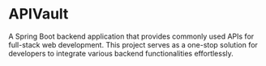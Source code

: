 # APIVault
A Spring Boot backend application that provides commonly used APIs for full-stack web development. This project serves as a one-stop solution for developers to integrate various backend functionalities effortlessly.
